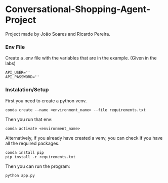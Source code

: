 # Conversational-Shopping-Agent-Project

Project made by João Soares and Ricardo Pereira.

### Env File
Create a .env file with the variables that are in the example. (Given in the labs)

```
API_USER=''
API_PASSWORD=''
```

### Instalation/Setup
First you need to create a python venv.
```
conda create --name <environment_name> --file requirements.txt
```
Then you run that env:
```
conda activate <environment_name>
```
Alternatively, if you already have created a venv, you can check if you have all the required packages.

```
conda install pip
pip install -r requirements.txt
```

Then you can run the program:

```
python app.py
```
